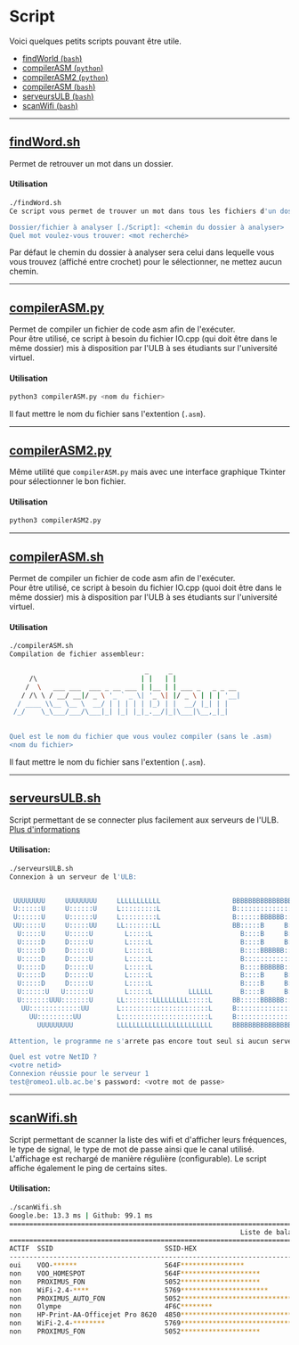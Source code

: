 # Script
Voici quelques petits scripts pouvant être utile.

- [findWorld (`bash`)](#findwordsh)
- [compilerASM (`python`)](#compilerasmpy)
- [compilerASM2 (`python`)](#compilerasm2py)
- [compilerASM (`bash`)](#compilerasmsh)
- [serveursULB (`bash`)](#serveursulbsh)
- [scanWifi (`bash`)](#scanwifish)

-------------------------------


## [findWord.sh](findWord.sh)
Permet de retrouver un mot dans un dossier.

#### Utilisation
```BASH
./findWord.sh 
Ce script vous permet de trouver un mot dans tous les fichiers d'un dossier

Dossier/fichier à analyser [./Script]: <chemin du dossier à analyser>
Quel mot voulez-vous trouver: <mot recherché>
```
Par défaut le chemin du dossier à analyser sera celui dans lequelle vous vous trouvez (affiché 
entre crochet) pour le sélectionner, ne mettez aucun chemin.


-------------------------------


## [compilerASM.py](compilerASM.py)
Permet de compiler un fichier de code asm afin de l'exécuter.        
Pour être utilisé, ce script à besoin du fichier IO.cpp (qui doit être dans le même dossier) mis à 
disposition par l'ULB à ses étudiants sur l'université virtuel.

#### Utilisation
```BASH
python3 compilerASM.py <nom du fichier>
```
Il faut mettre le nom du fichier sans l'extention (`.asm`).


-------------------------------


## [compilerASM2.py](compilerASM2.py)
Même utilité que `compilerASM.py` mais avec une interface graphique Tkinter pour sélectionner le bon
fichier.

#### Utilisation
```BASH
python3 compilerASM2.py
```


-------------------------------



## [compilerASM.sh](compilerASM.sh)
Permet de compiler un fichier de code asm afin de l'exécuter.        
Pour être utilisé, ce script à besoin du fichier IO.cpp (quoi doit être dans le même dossier) mis à 
disposition par l'ULB à ses étudiants sur l'université virtuel.

#### Utilisation
```BASH
./compilerASM.sh 
Compilation de fichier assembleur: 

                                  _     _                 
     /\                          | |   | |                
    /  \   ___ ___  ___ _ __ ___ | |__ | | ___ _   _ _ __ 
   / /\ \ / __/ __|/ _ \ '_ ` _ \| '_ \| |/ _ \ | | | '__|
  / ____ \\__ \__ \  __/ | | | | | |_) | |  __/ |_| | |   
 /_/    \_\___/___/\___|_| |_| |_|_.__/|_|\___|\__,_|_|   
                                                          
                                                          
Quel est le nom du fichier que vous voulez compiler (sans le .asm)
<nom du fichier>
```
Il faut mettre le nom du fichier sans l'extention (`.asm`).


-------------------------------

## [serveursULB.sh](serveursULB.sh)
Script permettant de se connecter plus facilement aux serveurs de l'ULB.            
[Plus d'informations](http://cs.ulb.ac.be/public/salles/faq)        

#### Utilisation:
```BASH
./serveursULB.sh 
Connexion à un serveur de l'ULB: 


 UUUUUUUU     UUUUUUUU     LLLLLLLLLLL                  BBBBBBBBBBBBBBBBB   
 U::::::U     U::::::U     L:::::::::L                  B::::::::::::::::B  
 U::::::U     U::::::U     L:::::::::L                  B::::::BBBBBB:::::B 
 UU:::::U     U:::::UU     LL:::::::LL                  BB:::::B     B:::::B
  U:::::U     U:::::U        L:::::L                      B::::B     B:::::B
  U:::::D     D:::::U        L:::::L                      B::::B     B:::::B
  U:::::D     D:::::U        L:::::L                      B::::BBBBBB:::::B 
  U:::::D     D:::::U        L:::::L                      B:::::::::::::BB  
  U:::::D     D:::::U        L:::::L                      B::::BBBBBB:::::B 
  U:::::D     D:::::U        L:::::L                      B::::B     B:::::B
  U:::::D     D:::::U        L:::::L                      B::::B     B:::::B
  U::::::U   U::::::U        L:::::L         LLLLLL       B::::B     B:::::B
  U:::::::UUU:::::::U      LL:::::::LLLLLLLLL:::::L     BB:::::BBBBBB::::::B
   UU:::::::::::::UU       L::::::::::::::::::::::L     B:::::::::::::::::B 
     UU:::::::::UU         L::::::::::::::::::::::L     B::::::::::::::::B  
       UUUUUUUUU           LLLLLLLLLLLLLLLLLLLLLLLL     BBBBBBBBBBBBBBBBB   

Attention, le programme ne s'arrete pas encore tout seul si aucun serveur n'a été trouvé

Quel est votre NetID ?
<votre netid>
Connexion réussie pour le serveur 1
test@romeo1.ulb.ac.be's password: <votre mot de passe>
```


-------------------------------

## [scanWifi.sh](scanWifi.sh)
Script permettant de scanner la liste des wifi et d'afficher leurs fréquences, le type de signal, 
le type de mot de passe ainsi que le canal utilisé.          
L'affichage est rechargé de manière régulière (configurable).  Le script affiche également le ping de
certains sites.

#### Utilisation:
```BASH
./scanWifi.sh 
Google.be: 13.3 ms | Github: 99.1 ms
==================================================================================================================================================
                                                          Liste de balayage Wi-Fi (wlo1)
==================================================================================================================================================
ACTIF  SSID                            SSID-HEX                                                      CHAN  DÉBIT    SIGNAL  BARS  SÉCURITÉ    
--------------------------------------------------------------------------------------------------------------------------------------------------
oui    VOO-******                      564F****************                                          13    54 Mo/s  49      ▂▄__  WPA1 WPA2   
non    VOO_HOMESPOT                    564F********************                                      13    54 Mo/s  45      ▂▄__              
non    PROXIMUS_FON                    5052********************                                      1     54 Mo/s  37      ▂▄__              
non    WiFi-2.4-****                   5769**********************                                    1     54 Mo/s  37      ▂▄__  WPA2        
non    PROXIMUS_AUTO_FON               5052******************************                            1     54 Mo/s  34      ▂▄__  WPA2 802.1X 
non    Olympe                          4F6C********                                                  5     54 Mo/s  22      ▂___  WPA2        
non    HP-Print-AA-Officejet Pro 8620  4850********************************************************  6     54 Mo/s  20      ▂___  WPA2        
non    WiFi-2.4-********               5769******************************                            1     54 Mo/s  19      ▂___  WPA2        
non    PROXIMUS_FON                    5052********************                                      11    54 Mo/s  19      ▂___              
```
